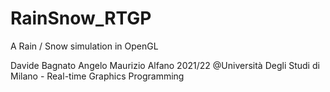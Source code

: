 # RainSnow_RTGP
 A Rain / Snow simulation in OpenGL

 Davide Bagnato
 Angelo Maurizio Alfano
 2021/22 @Università Degli Studi di Milano - Real-time Graphics Programming
